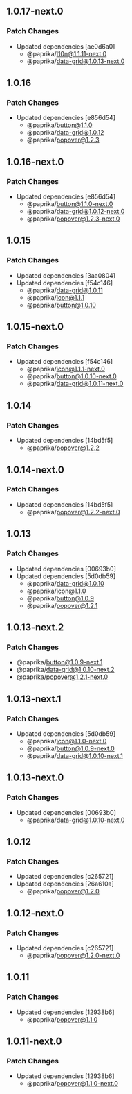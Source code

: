 <!-- content -->

## 1.0.17-next.0

### Patch Changes

- Updated dependencies [ae0d6a0]
  - @paprika/l10n@1.1.11-next.0
  - @paprika/data-grid@1.0.13-next.0

## 1.0.16

### Patch Changes

- Updated dependencies [e856d54]
  - @paprika/button@1.1.0
  - @paprika/data-grid@1.0.12
  - @paprika/popover@1.2.3

## 1.0.16-next.0

### Patch Changes

- Updated dependencies [e856d54]
  - @paprika/button@1.1.0-next.0
  - @paprika/data-grid@1.0.12-next.0
  - @paprika/popover@1.2.3-next.0

## 1.0.15

### Patch Changes

- Updated dependencies [3aa0804]
- Updated dependencies [f54c146]
  - @paprika/data-grid@1.0.11
  - @paprika/icon@1.1.1
  - @paprika/button@1.0.10

## 1.0.15-next.0

### Patch Changes

- Updated dependencies [f54c146]
  - @paprika/icon@1.1.1-next.0
  - @paprika/button@1.0.10-next.0
  - @paprika/data-grid@1.0.11-next.0

## 1.0.14

### Patch Changes

- Updated dependencies [14bd5f5]
  - @paprika/popover@1.2.2

## 1.0.14-next.0

### Patch Changes

- Updated dependencies [14bd5f5]
  - @paprika/popover@1.2.2-next.0

## 1.0.13

### Patch Changes

- Updated dependencies [00693b0]
- Updated dependencies [5d0db59]
  - @paprika/data-grid@1.0.10
  - @paprika/icon@1.1.0
  - @paprika/button@1.0.9
  - @paprika/popover@1.2.1

## 1.0.13-next.2

### Patch Changes

- @paprika/button@1.0.9-next.1
- @paprika/data-grid@1.0.10-next.2
- @paprika/popover@1.2.1-next.0

## 1.0.13-next.1

### Patch Changes

- Updated dependencies [5d0db59]
  - @paprika/icon@1.1.0-next.0
  - @paprika/button@1.0.9-next.0
  - @paprika/data-grid@1.0.10-next.1

## 1.0.13-next.0

### Patch Changes

- Updated dependencies [00693b0]
  - @paprika/data-grid@1.0.10-next.0

## 1.0.12

### Patch Changes

- Updated dependencies [c265721]
- Updated dependencies [26a610a]
  - @paprika/popover@1.2.0

## 1.0.12-next.0

### Patch Changes

- Updated dependencies [c265721]
  - @paprika/popover@1.2.0-next.0

## 1.0.11

### Patch Changes

- Updated dependencies [12938b6]
  - @paprika/popover@1.1.0

## 1.0.11-next.0

### Patch Changes

- Updated dependencies [12938b6]
  - @paprika/popover@1.1.0-next.0

<!-- eoContent -->
